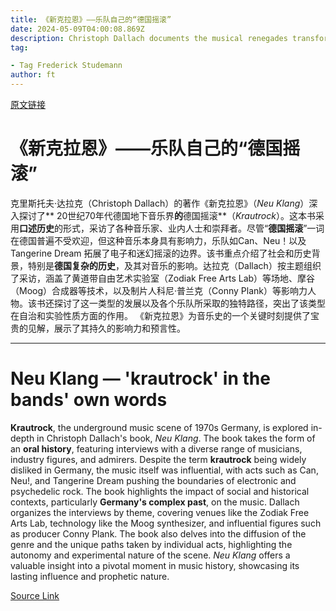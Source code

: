 ```yaml
---
title: 《新克拉恩》——乐队自己的“德国摇滚”
date: 2024-05-09T04:00:08.869Z
description: Christoph Dallach documents the musical renegades transforming Germany’s underground scene in the 1970s
tag: 

- Tag Frederick Studemann
author: ft
---
```


[原文链接](https://ft.com/content/7e9ad8c2-58ee-4bc8-950a-29a97013862d)

# 《新克拉恩》——乐队自己的“**德国摇滚**”

克里斯托夫·达拉克（Christoph Dallach）的著作《新克拉恩》（*Neu Klang*）深入探讨了** 20世纪70年代德国地下音乐界**的**德国摇滚**（*Krautrock*）。这本书采用**口述历史**的形式，采访了各种音乐家、业内人士和崇拜者。尽管“**德国摇滚**”一词在德国普遍不受欢迎，但这种音乐本身具有影响力，乐队如Can、Neu！以及 Tangerine Dream 拓展了电子和迷幻摇滚的边界。该书重点介绍了社会和历史背景，特别是**德国复杂的历史**，及其对音乐的影响。达拉克（Dallach）按主题组织了采访，涵盖了黄道带自由艺术实验室（Zodiak Free Arts Lab）等场地、摩谷（Moog）合成器等技术，以及制片人科尼·普兰克（Conny Plank）等影响力人物。该书还探讨了这一类型的发展以及各个乐队所采取的独特路径，突出了该类型在自治和实验性质方面的作用。 《新克拉恩》为音乐史的一个关键时刻提供了宝贵的见解，展示了其持久的影响力和预言性。

---

# Neu Klang — 'krautrock' in the bands' own words 

**Krautrock**, the underground music scene of 1970s Germany, is explored in-depth in Christoph Dallach's book, *Neu Klang*. The book takes the form of an **oral history**, featuring interviews with a diverse range of musicians, industry figures, and admirers. Despite the term **krautrock** being widely disliked in Germany, the music itself was influential, with acts such as Can, Neu!, and Tangerine Dream pushing the boundaries of electronic and psychedelic rock. The book highlights the impact of social and historical contexts, particularly **Germany's complex past**, on the music. Dallach organizes the interviews by theme, covering venues like the Zodiak Free Arts Lab, technology like the Moog synthesizer, and influential figures such as producer Conny Plank. The book also delves into the diffusion of the genre and the unique paths taken by individual acts, highlighting the autonomy and experimental nature of the scene. *Neu Klang* offers a valuable insight into a pivotal moment in music history, showcasing its lasting influence and prophetic nature.

[Source Link](https://ft.com/content/7e9ad8c2-58ee-4bc8-950a-29a97013862d)

